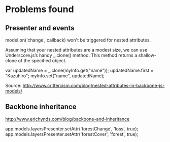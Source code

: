 # Problems found

## Presenter and events

model.on('change', callback) won't be triggered for nested attributes.

Assuming that your nested attributes are a modest size, we can use Underscore.js’s handy _.clone() method. This method returns a shallow-clone of the specified object.

var updatedName = _.clone(myInfo.get("name"));
updatedName.first = "Kazuhiro";
myInfo.set("name", updatedName);

Source: http://www.crittercism.com/blog/nested-attributes-in-backbone-js-models/

## Backbone inheritance

http://www.erichynds.com/blog/backbone-and-inheritance

app.models.layersPresenter.setAttr('forestChange', 'loss', true);
app.models.layersPresenter.setAttr('forestCover', 'forest', true);